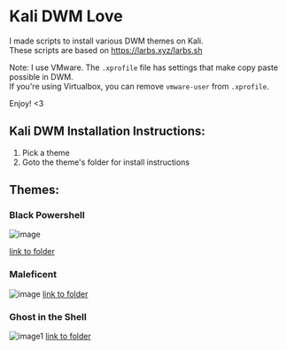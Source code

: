 # Kali DWM Love

I made scripts to install various DWM themes on Kali. <br>
These scripts are based on https://larbs.xyz/larbs.sh <br>

Note: I use VMware. The `.xprofile` file has settings that make copy paste possible in DWM.<br> 
If you're using Virtualbox, you can remove `vmware-user` from `.xprofile`.

Enjoy! <3 <br>

## Kali DWM Installation Instructions:
1. Pick a theme
2. Goto the theme's folder for install instructions

## Themes:
### Black Powershell
![image](https://github.com/user-attachments/assets/10538829-32da-47b0-8969-77167a429831)

[link to folder](https://github.com/blue-pho3nix/dwm-love/tree/main/black-powershell)

### Maleficent
![image](https://github.com/user-attachments/assets/299d83af-78ff-4fa9-a95c-e8d0ff1fe16e)
[link to folder](https://github.com/blue-pho3nix/dwm-love/tree/main/maleficent)

### Ghost in the Shell
![image1](https://github.com/user-attachments/assets/2e9dfd7e-9ecb-4d0d-8a25-d4ae7509bc36)
[link to folder](https://github.com/blue-pho3nix/dwm-love/tree/main/ghost-in-the-shell)

